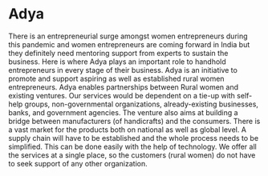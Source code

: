 # Adya
There is an entrepreneurial surge amongst women entrepreneurs during this pandemic and women entrepreneurs are coming forward in India but they definitely need mentoring support from experts to sustain the business. Here is where Adya plays an important role to handhold entrepreneurs in every stage of their business. Adya is an initiative to promote and support aspiring as well as established rural women entrepreneurs. Adya enables partnerships between Rural women and existing ventures. Our services would be dependent on a tie-up with self-help groups, non-governmental organizations, already-existing businesses, banks, and government agencies.  The venture also aims at building a bridge between manufacturers (of handicrafts) and the consumers. There is a vast market for the products both on national as well as global level. A supply chain will have to be established and the whole process needs to be simplified. This can be done easily with the help of technology. We offer all the services at a single place, so the customers (rural women) do not have to seek support of any other organization.
